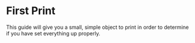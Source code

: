 # First Print

This guide will give you a small, simple object to print in order to determine if you have set everything up properly.

